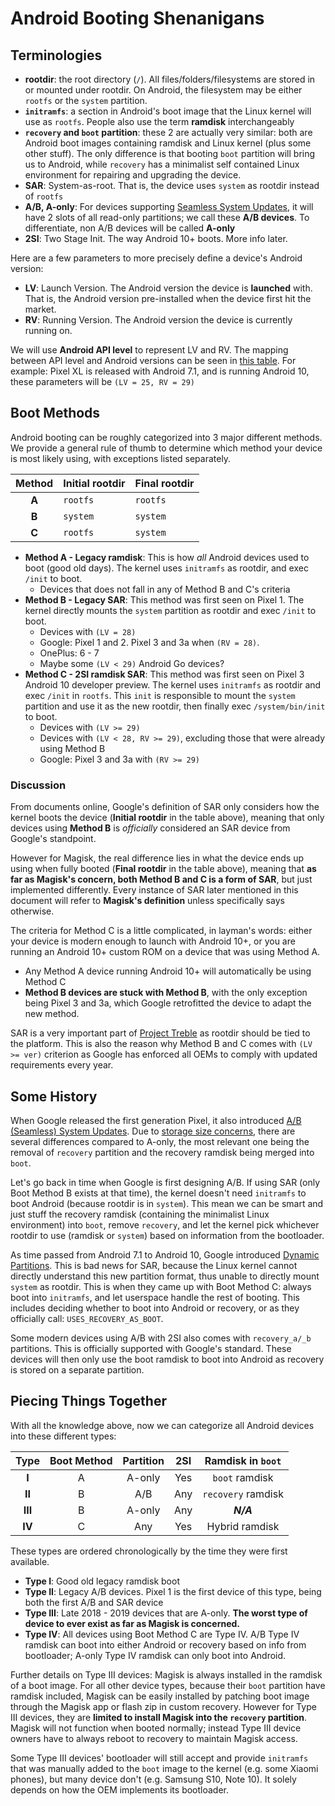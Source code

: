 # Android Booting Shenanigans

## Terminologies

- **rootdir**: the root directory (`/`). All files/folders/filesystems are stored in or mounted under rootdir. On Android, the filesystem may be either `rootfs` or the `system` partition.
- **`initramfs`**: a section in Android's boot image that the Linux kernel will use as `rootfs`. People also use the term **ramdisk** interchangeably
- **`recovery` and `boot` partition**: these 2 are actually very similar: both are Android boot images containing ramdisk and Linux kernel (plus some other stuff). The only difference is that booting `boot` partition will bring us to Android, while `recovery` has a minimalist self contained Linux environment for repairing and upgrading the device.
- **SAR**: System-as-root. That is, the device uses `system` as rootdir instead of `rootfs`
- **A/B, A-only**: For devices supporting [Seamless System Updates](https://source.android.com/devices/tech/ota/ab), it will have 2 slots of all read-only partitions; we call these **A/B devices**. To differentiate, non A/B devices will be called **A-only**
- **2SI**: Two Stage Init. The way Android 10+ boots. More info later.

Here are a few parameters to more precisely define a device's Android version:

- **LV**: Launch Version. The Android version the device is **launched** with. That is, the Android version pre-installed when the device first hit the market.
- **RV**: Running Version. The Android version the device is currently running on.

We will use **Android API level** to represent LV and RV. The mapping between API level and Android versions can be seen in [this table](https://source.android.com/setup/start/build-numbers#platform-code-names-versions-api-levels-and-ndk-releases). For example: Pixel XL is released with Android 7.1, and is running Android 10, these parameters will be `(LV = 25, RV = 29)`

## Boot Methods

Android booting can be roughly categorized into 3 major different methods. We provide a general rule of thumb to determine which method your device is most likely using, with exceptions listed separately.

Method | Initial rootdir | Final rootdir
:---: | --- | ---
**A** | `rootfs` | `rootfs`
**B** | `system` | `system`
**C** | `rootfs` | `system`

- **Method A - Legacy ramdisk**: This is how *all* Android devices used to boot (good old days). The kernel uses `initramfs` as rootdir, and exec `/init` to boot.
	- Devices that does not fall in any of Method B and C's criteria
- **Method B - Legacy SAR**: This method was first seen on Pixel 1. The kernel directly mounts the `system` partition as rootdir and exec `/init` to boot.
	- Devices with `(LV = 28)`
	- Google: Pixel 1 and 2. Pixel 3 and 3a when `(RV = 28)`.
	- OnePlus: 6 - 7
	- Maybe some `(LV < 29)` Android Go devices?
- **Method C - 2SI ramdisk SAR**: This method was first seen on Pixel 3 Android 10 developer preview. The kernel uses `initramfs` as rootdir and exec `/init` in `rootfs`. This `init` is responsible to mount the `system` partition and use it as the new rootdir, then finally exec `/system/bin/init` to boot.
	- Devices with `(LV >= 29)`
	- Devices with `(LV < 28, RV >= 29)`, excluding those that were already using Method B
	- Google: Pixel 3 and 3a with `(RV >= 29)`

### Discussion

From documents online, Google's definition of SAR only considers how the kernel boots the device (**Initial rootdir** in the table above), meaning that only devices using **Method B** is *officially* considered an SAR device from Google's standpoint.

However for Magisk, the real difference lies in what the device ends up using when fully booted (**Final rootdir** in the table above), meaning that **as far as Magisk's concern, both Method B and C is a form of SAR**, but just implemented differently. Every instance of SAR later mentioned in this document will refer to **Magisk's definition** unless specifically says otherwise.

The criteria for Method C is a little complicated, in layman's words: either your device is modern enough to launch with Android 10+, or you are running an Android 10+ custom ROM on a device that was using Method A.

- Any Method A device running Android 10+ will automatically be using Method C
- **Method B devices are stuck with Method B**, with the only exception being Pixel 3 and 3a, which Google retrofitted the device to adapt the new method.

SAR is a very important part of [Project Treble](https://source.android.com/devices/architecture#hidl) as rootdir should be tied to the platform. This is also the reason why Method B and C comes with `(LV >= ver)` criterion as Google has enforced all OEMs to comply with updated requirements every year.

## Some History

When Google released the first generation Pixel, it also introduced [A/B (Seamless) System Updates](https://source.android.com/devices/tech/ota/ab). Due to [storage size concerns](https://source.android.com/devices/tech/ota/ab/ab_faqs), there are several differences compared to A-only, the most relevant one being the removal of `recovery` partition and the recovery ramdisk being merged into `boot`.

Let's go back in time when Google is first designing A/B. If using SAR (only Boot Method B exists at that time), the kernel doesn't need `initramfs` to boot Android (because rootdir is in `system`). This mean we can be smart and just stuff the recovery ramdisk (containing the minimalist Linux environment) into `boot`, remove `recovery`, and let the kernel pick whichever rootdir to use (ramdisk or `system`) based on information from the bootloader.

As time passed from Android 7.1 to Android 10, Google introduced [Dynamic Partitions](https://source.android.com/devices/tech/ota/dynamic_partitions/implement). This is bad news for SAR, because the Linux kernel cannot directly understand this new partition format, thus unable to directly mount `system` as rootdir. This is when they came up with Boot Method C: always boot into `initramfs`, and let userspace handle the rest of booting. This includes deciding whether to boot into Android or recovery, or as they officially call: `USES_RECOVERY_AS_BOOT`.

Some modern devices using A/B with 2SI also comes with `recovery_a/_b` partitions. This is officially supported with Google's standard. These devices will then only use the boot ramdisk to boot into Android as recovery is stored on a separate partition.

## Piecing Things Together

With all the knowledge above, now we can categorize all Android devices into these different types:

Type | Boot Method | Partition | 2SI | Ramdisk in `boot`
:---: | :---: | :---: | :---: | :---:
**I** | A | A-only | Yes | `boot` ramdisk
**II** | B | A/B | Any | `recovery` ramdisk
**III** | B | A-only | Any | ***N/A***
**IV** | C | Any | Yes | Hybrid ramdisk

These types are ordered chronologically by the time they were first available.

- **Type I**: Good old legacy ramdisk boot
- **Type II**: Legacy A/B devices. Pixel 1 is the first device of this type, being both the first A/B and SAR device
- **Type III**: Late 2018 - 2019 devices that are A-only. **The worst type of device to ever exist as far as Magisk is concerned.**
- **Type IV**: All devices using Boot Method C are Type IV. A/B Type IV ramdisk can boot into either Android or recovery based on info from bootloader; A-only Type IV ramdisk can only boot into Android.

Further details on Type III devices: Magisk is always installed in the ramdisk of a boot image. For all other device types, because their `boot` partition have ramdisk included, Magisk can be easily installed by patching boot image through the Magisk app or flash zip in custom recovery. However for Type III devices, they are **limited to install Magisk into the `recovery` partition**. Magisk will not function when booted normally; instead Type III device owners have to always reboot to recovery to maintain Magisk access.

Some Type III devices' bootloader will still accept and provide `initramfs` that was manually added to the `boot` image to the kernel (e.g. some Xiaomi phones), but many device don't (e.g. Samsung S10, Note 10). It solely depends on how the OEM implements its bootloader.
